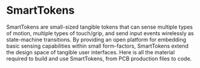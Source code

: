 # SmartTokens
SmartTokens are small-sized tangible tokens that can sense multiple types of motion, multiple types of touch/grip, and send input events wirelessly as state-machine transitions. By providing an open platform for embedding basic sensing capabilities within small form-factors, SmartTokens extend the design space of tangible user interfaces. Here is all the material required to build and use SmartTokens, from PCB production files to code.
